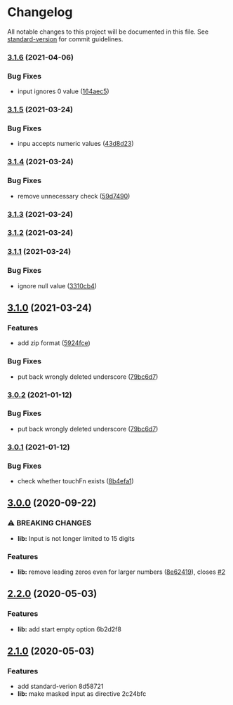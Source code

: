 # Changelog

All notable changes to this project will be documented in this file. See [standard-version](https://github.com/conventional-changelog/standard-version) for commit guidelines.

### [3.1.6](https://github.com/stumpam/ngx-masked-input/compare/v3.1.5...v3.1.6) (2021-04-06)


### Bug Fixes

* input ignores 0 value ([164aec5](https://github.com/stumpam/ngx-masked-input/commit/164aec5d025b5be3f857d54ca2a7c24c19e3f36a))

### [3.1.5](https://github.com/stumpam/ngx-masked-input/compare/v3.1.4-build...v3.1.5) (2021-03-24)


### Bug Fixes

* inpu accepts numeric values ([43d8d23](https://github.com/stumpam/ngx-masked-input/commit/43d8d2370e49e48f5e3e7e49c01f98941e8cd694))

### [3.1.4](https://github.com/stumpam/ngx-masked-input/compare/v3.1.3...v3.1.4) (2021-03-24)


### Bug Fixes

* remove unnecessary check ([59d7490](https://github.com/stumpam/ngx-masked-input/commit/59d749039a071e606e3c3fb021b6197974cf689e))

### [3.1.3](https://github.com/stumpam/ngx-masked-input/compare/v3.1.2...v3.1.3) (2021-03-24)

### [3.1.2](https://github.com/stumpam/ngx-masked-input/compare/v3.1.1...v3.1.2) (2021-03-24)

### [3.1.1](https://github.com/stumpam/ngx-masked-input/compare/v3.1.0...v3.1.1) (2021-03-24)


### Bug Fixes

* ignore null value ([3310cb4](https://github.com/stumpam/ngx-masked-input/commit/3310cb4fecf0ee5ba637afad676c4d5352e7f7fd))

## [3.1.0](https://github.com/stumpam/ngx-masked-input/compare/v3.0.1...v3.1.0) (2021-03-24)


### Features

* add zip format ([5924fce](https://github.com/stumpam/ngx-masked-input/commit/5924fce20d15a97c23dcb6e0aefaa6990a10cd36))


### Bug Fixes

* put back wrongly deleted underscore ([79bc6d7](https://github.com/stumpam/ngx-masked-input/commit/79bc6d70dc2aa3d82dacee3b654309bb52aeb60a))

### [3.0.2](https://github.com/stumpam/ngx-masked-input/compare/v3.0.1...v3.0.2) (2021-01-12)


### Bug Fixes

* put back wrongly deleted underscore ([79bc6d7](https://github.com/stumpam/ngx-masked-input/commit/79bc6d70dc2aa3d82dacee3b654309bb52aeb60a))

### [3.0.1](https://github.com/stumpam/ngx-masked-input/compare/v3.0.0...v3.0.1) (2021-01-12)


### Bug Fixes

* check whether touchFn exists ([8b4efa1](https://github.com/stumpam/ngx-masked-input/commit/8b4efa13d5f0f46f09106296a634ce98a00126c3))

## [3.0.0](https://github.com/stumpam/ngx-masked-input/compare/v2.2.0...v3.0.0) (2020-09-22)


### ⚠ BREAKING CHANGES

* **lib:** Input is not longer limited to 15 digits

### Features

* **lib:** remove leading zeros even for larger numbers ([8e62419](https://github.com/stumpam/ngx-masked-input/commit/8e62419fed20534e5027bab214ecc74a16de7966)), closes [#2](https://github.com/stumpam/ngx-masked-input/issues/2)

## [2.2.0](///compare/v2.1.0...v2.2.0) (2020-05-03)


### Features

* **lib:** add start empty option 6b2d2f8

## [2.1.0](///compare/v1.1.0...v2.1.0) (2020-05-03)


### Features

* add standard-verion 8d58721
* **lib:** make masked input as directive 2c24bfc
